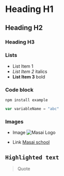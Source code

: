 # Heading H1
## Heading H2
### Heading H3

### Lists
- List Item 1
- *List Item 2* italics
- **List Item 3** bold

### Code block

```
npm install example
```

```js
var variableName = "abc"
```

### Images
- Image
![Masai Logo](https://learn.masaischool.com/img/logo_big.png)

- Link
[Masai school](www.masaischool.com)

## `Highlighted text`

> Quote

